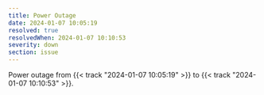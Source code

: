 ```yaml
---
title: Power Outage
date: 2024-01-07 10:05:19
resolved: true
resolvedWhen: 2024-01-07 10:10:53
severity: down
section: issue
---
```


Power outage from {{< track "2024-01-07 10:05:19" >}} to {{< track "2024-01-07 10:10:53" >}}.
